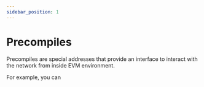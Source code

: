 ```yaml
---
sidebar_position: 1
---
```


# Precompiles

Precompiles are special addresses that provide an interface to interact with the network from inside EVM environment.

For example, you can
